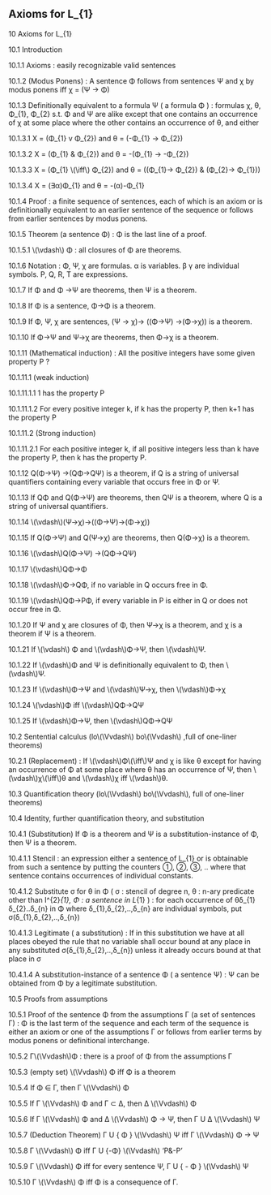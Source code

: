 Axioms for L_{1}
------

10	Axioms for L_{1}

10.1	Introduction

10.1.1	Axioms : easily recognizable valid sentences

10.1.2	 (Modus Ponens) : A sentence Φ follows from sentences Ψ and χ by modus ponens iff χ = (Ψ -> Φ)

10.1.3	Definitionally equivalent to a formula Ψ ( a formula Φ ) : formulas χ, θ, Φ_{1}, Φ_{2} s.t. Φ and Ψ are alike except that one contains an occurrence of χ at some place where the other contains an occurrence of θ, and either

10.1.3.1	 Χ = (Φ_{1} v Φ_{2}) and θ = (-Φ_{1} -> Φ_{2}) 

10.1.3.2	 Χ = (Φ_{1} & Φ_{2}) and θ = -(Φ_{1} -> -Φ_{2})

10.1.3.3	 Χ = (Φ_{1} \\(\iff\\) Φ_{2}) and θ = ((Φ_{1}-> Φ_{2}) & (Φ_{2}-> Φ_{1}))

10.1.3.4	 Χ = (∃α)Φ_{1} and θ = -(α)-Φ_{1}

10.1.4	 Proof : a finite sequence of sentences, each of which is an axiom or is definitionally equivalent to an earlier sentence of the sequence or follows from earlier sentences by modus ponens.

10.1.5	 Theorem (a sentence Φ) : Φ is the last line of a proof.

10.1.5.1	\\(\vdash\\) Φ : all closures of Φ are theorems.

10.1.6	 Notation : Φ, Ψ, χ are formulas. α is variables. β γ are individual symbols. P, Q, R, T are expressions.

10.1.7	If Φ and Φ ->Ψ are theorems, then Ψ is a theorem.

10.1.8	If Φ is a sentence, Φ->Φ is a theorem.

10.1.9	If Φ, Ψ, χ are sentences, (Ψ -> χ)-> ((Φ->Ψ) ->(Φ->χ)) is a theorem.

10.1.10	If Φ->Ψ and Ψ->χ are theorems, then Φ->χ is a theorem.

10.1.11	(Mathematical induction) : All the positive integers have some given property P ? 

10.1.11.1	(weak induction) 

10.1.11.1.1	1 has the property P

10.1.11.1.2	For every positive integer k, if k has the property P, then k+1 has the property P

10.1.11.2	(Strong induction)

10.1.11.2.1	For each positive integer k, if all positive integers less than k have the property P, then k has the property P.

10.1.12	Q(Φ->Ψ) ->(QΦ->QΨ) is a theorem, if Q is a string of universal quantifiers containing every variable that occurs free in Φ or Ψ.

10.1.13	If QΦ and Q(Φ->Ψ) are theorems, then QΨ is a theorem, where Q is a string of universal quantifiers.

10.1.14	\\(\vdash\\)(Ψ->χ)->((Φ->Ψ)->(Φ->χ))

10.1.15	If Q(Φ->Ψ) and Q(Ψ->χ) are theorems, then Q(Φ->χ) is a theorem.

10.1.16	\\(\vdash\\)Q(Φ->Ψ) ->(QΦ->QΨ)

10.1.17	\\(\vdash\\)QΦ->Φ

10.1.18	\\(\vdash\\)Φ->QΦ, if no variable in Q occurs free in Φ.

10.1.19	\\(\vdash\\)QΦ->PΦ, if every variable in P is either in Q or does not occur free in Φ.

10.1.20	If Ψ and χ are closures of Φ, then Ψ->χ is a theorem, and χ is a theorem if Ψ is a theorem.

10.1.21	If \\(\vdash\\) Φ and \\(\vdash\\)Φ->Ψ, then \\(\vdash\\)Ψ.

10.1.22	If \\(\vdash\\)Φ and Ψ is definitionally equivalent to Φ, then \\(\vdash\\)Ψ.

10.1.23	If \\(\vdash\\)Φ->Ψ and \\(\vdash\\)Ψ->χ, then \\(\vdash\\)Φ->χ

10.1.24	\\(\vdash\\)Φ iff \\(\vdash\\)QΦ->QΨ

10.1.25	If \\(\vdash\\)Φ->Ψ, then \\(\vdash\\)QΦ->QΨ

10.2	Sentential calculus (lo\\(\Vvdash\\) bo\\(\Vvdash\\) ,full of one-liner theorems)

10.2.1	(Replacement) : If \\(\vdash\\)Φ\\(\iff\\)Ψ and χ is like θ except for having an occurrence of Φ at some place where θ has an occurrence of Ψ, then \\(\vdash\\)χ\\(\iff\\)θ and \\(\vdash\\)χ iff \\(\vdash\\)θ.

10.3	Quantification theory (lo\\(\Vvdash\\) bo\\(\Vvdash\\), full of one-liner theorems)

10.4	Identity, further quantification theory, and substitution

10.4.1	(Substitution) If Φ is a theorem and Ψ is a substitution-instance of Φ, then Ψ is a theorem.

10.4.1.1	Stencil : an expression either a sentence of L_{1} or is obtainable from such a sentence by putting the counters ①, ②, ③, .. where that sentence contains occurrences of individual constants.

10.4.1.2	Substitute σ for θ in Φ ( σ : stencil of degree n, θ : n-ary predicate other than I^{2}_{1}, Φ : a sentence in L_{1} ) : for each occurrence of θδ_{1}δ_{2}..δ_{n} in Φ where δ_{1},δ_{2},..,δ_{n} are individual symbols, put σ(δ_{1},δ_{2},..,δ_{n})

10.4.1.3	Legitimate ( a substitution) : If in this substitution we have at all places obeyed the rule that no variable shall occur bound at any place in any substituted σ(δ_{1},δ_{2},..,δ_{n}) unless it already occurs bound at that place in σ

10.4.1.4	A substitution-instance of a sentence Φ ( a sentence Ψ) : Ψ can be obtained from Φ by a legitimate substitution.

10.5	Proofs from assumptions

10.5.1	Proof of the sentence Φ from the assumptions Γ (a set of sentences Γ) : Φ is the last term of the sequence and each term of the sequence is either an axiom or one of the assumptions Γ or follows from earlier terms by modus ponens or definitional interchange.

10.5.2	 Γ\\(\Vvdash\\)Φ : there is a proof of Φ from the assumptions Γ

10.5.3	(empty set) \\(\Vvdash\\) Φ iff Φ is a theorem

10.5.4	If Φ ∈ Γ, then Γ \\(\Vvdash\\) Φ

10.5.5	If Γ \\(\Vvdash\\) Φ and Γ ⊂ Δ, then Δ \\(\Vvdash\\) Φ

10.5.6	If Γ \\(\Vvdash\\) Φ and Δ \\(\Vvdash\\) Φ -> Ψ, then Γ U Δ \\(\Vvdash\\) Ψ

10.5.7	(Deduction Theorem) Γ U { Φ } \\(\Vvdash\\) Ψ iff Γ \\(\Vvdash\\) Φ -> Ψ

10.5.8	Γ \\(\Vvdash\\) Φ iff Γ U {-Φ} \\(\Vvdash\\) ‘P&-P’

10.5.9	Γ \\(\Vvdash\\) Φ iff for every sentence Ψ, Γ U { - Φ } \\(\Vvdash\\) Ψ

10.5.10	Γ \\(\Vvdash\\) Φ iff Φ is a consequence of Γ.

